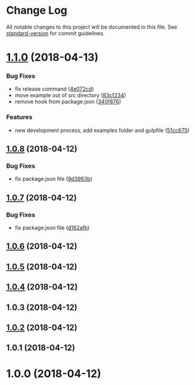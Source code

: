 # Change Log

All notable changes to this project will be documented in this file. See [standard-version](https://github.com/conventional-changelog/standard-version) for commit guidelines.

<a name="1.1.0"></a>
# [1.1.0](https://github.com/ccucurullo/doslotos-grid/compare/v1.0.8...v1.1.0) (2018-04-13)


### Bug Fixes

* fix release command ([4e072cd](https://github.com/ccucurullo/doslotos-grid/commit/4e072cd))
* move example out of src directory ([83cf234](https://github.com/ccucurullo/doslotos-grid/commit/83cf234))
* remove hook from package.json ([340f876](https://github.com/ccucurullo/doslotos-grid/commit/340f876))


### Features

* new development process, add examples folder and gulpfile ([51cc675](https://github.com/ccucurullo/doslotos-grid/commit/51cc675))



<a name="1.0.8"></a>
## [1.0.8](https://github.com/ccucurullo/doslotos-grid/compare/v1.0.7...v1.0.8) (2018-04-12)


### Bug Fixes

* fix package.json file ([9d3963b](https://github.com/ccucurullo/doslotos-grid/commit/9d3963b))



<a name="1.0.7"></a>
## [1.0.7](https://github.com/ccucurullo/doslotos-grid/compare/v1.0.6...v1.0.7) (2018-04-12)


### Bug Fixes

* fix package.json file ([d162afb](https://github.com/ccucurullo/doslotos-grid/commit/d162afb))



<a name="1.0.6"></a>
## [1.0.6](https://github.com/ccucurullo/doslotos-grid/compare/v1.0.5...v1.0.6) (2018-04-12)



<a name="1.0.5"></a>
## [1.0.5](https://github.com/ccucurullo/doslotos-grid/compare/v1.0.4...v1.0.5) (2018-04-12)



<a name="1.0.4"></a>
## [1.0.4](https://github.com/ccucurullo/doslotos-grid/compare/v1.0.3...v1.0.4) (2018-04-12)



<a name="1.0.3"></a>
## 1.0.3 (2018-04-12)



<a name="1.0.2"></a>
## [1.0.2](https://github.com/ccucurullo/doslotos-grid/compare/v1.0.1...v1.0.2) (2018-04-12)



<a name="1.0.1"></a>
## 1.0.1 (2018-04-12)



<a name="1.0.0"></a>
# 1.0.0 (2018-04-12)
